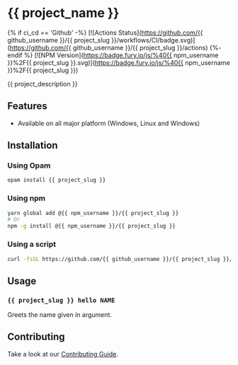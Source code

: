 # {{ project_name }}

{% if ci_cd == 'Github' -%}
[![Actions Status](https://github.com/{{ github_username }}/{{ project_slug }}/workflows/CI/badge.svg)](https://github.com/{{ github_username }}/{{ project_slug }}/actions)
{%- endif %}
[![NPM Version](https://badge.fury.io/js/%40{{ npm_username }}%2F{{ project_slug }}.svg)](https://badge.fury.io/js/%40{{ npm_username }}%2F{{ project_slug }})

{{ project_description }}

## Features

- Available on all major platform (Windows, Linux and Windows)

## Installation

### Using Opam

```bash
opam install {{ project_slug }}
```

### Using npm

```bash
yarn global add @{{ npm_username }}/{{ project_slug }}
# Or
npm -g install @{{ npm_username }}/{{ project_slug }}
```

### Using a script

```bash
curl -fsSL https://github.com/{{ github_username }}/{{ project_slug }}/raw/master/script/install.sh | bash
```

## Usage

### `{{ project_slug }} hello NAME`

Greets the name given in argument.

## Contributing

Take a look at our [Contributing Guide](CONTRIBUTING.md).
